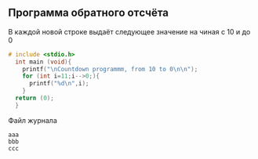 ## Программа обратного отcчёта
В каждой новой строке выдаёт следующее значение на чиная с 10 и до 0

```c
# include <stdio.h>
  int main (void){
    printf("\nCountdown programmm, from 10 to 0\n\n");
    for (int i=11;i-->0;){
      printf("%d\n",i);
    }
  return (0);
  }
  ```
  Файл журнала
  
  ```log
  aaa
  bbb
  ccc
  ```
